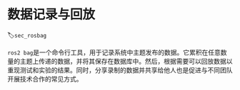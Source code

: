 # 数据记录与回放
:label:`sec_rosbag`

``ros2 bag``是一个命令行工具，用于记录系统中主题发布的数据。它累积在任意数量的主题上传递的数据，并将其保存在数据库中。然后，根据需要可以回放数据以重现测试和实验的结果。同时，分享录制的数据并共享给他人也是促进与不同团队开展技术合作的常见方式。




